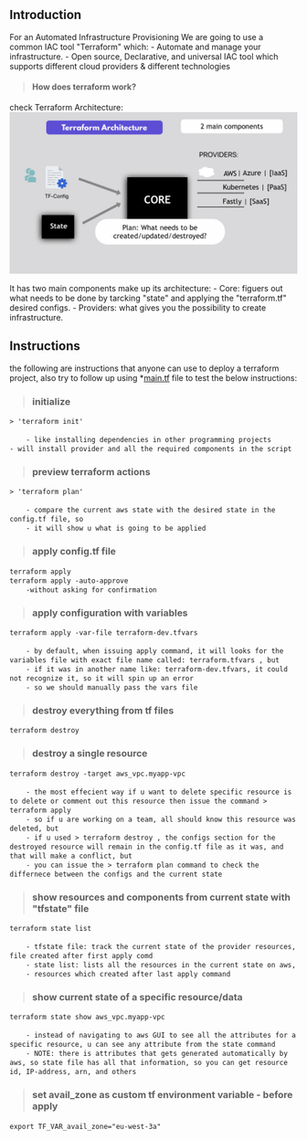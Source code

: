 ## Introduction

For an Automated Infrastructure Provisioning We are going to use a common IAC tool "Terraform" which:
	- Automate and manage your infrastructure. 
	- Open source, Declarative, and universal IAC tool which supports different cloud providers & different technologies


> #### How does terraform work?

check Terraform Architecture:
![Terraform Architecture](Terraform-architecture.png)

It has two main components make up its architecture:
	- Core: figuers out what needs to be done by tarcking "state" and applying the "terraform.tf" desired configs.
	- Providers: what gives you the possibility to create infrastructure.
	
## Instructions

the following are instructions that anyone can use to deploy a terraform project,
also try to follow up using *[main.tf](main.tf) file to test the below instructions:

> ### initialize

    > 'terraform init'

    	- like installing dependencies in other programming projects
	- will install provider and all the required components in the script

	
> ### preview terraform actions

    > 'terraform plan'

        - compare the current aws state with the desired state in the config.tf file, so
        - it will show u what is going to be applied 
        
> ### apply config.tf file

    terraform apply         
    terraform apply -auto-approve
        -without asking for confirmation

    
> ### apply configuration with variables

    terraform apply -var-file terraform-dev.tfvars

        - by default, when issuing apply command, it will looks for the variables file with exact file name called: terraform.tfvars , but
        - if it was in another name like: terraform-dev.tfvars, it could not recognize it, so it will spin up an error
        - so we should manually pass the vars file

> ### destroy everything from tf files

    terraform destroy

> ### destroy a single resource

    terraform destroy -target aws_vpc.myapp-vpc

        - the most effecient way if u want to delete specific resource is to delete or comment out this resource then issue the command > terraform apply   
        - so if u are working on a team, all should know this resource was deleted, but
        - if u used > terraform destroy , the configs section for the destroyed resource will remain in the config.tf file as it was, and that will make a conflict, but
        - you can issue the > terraform plan command to check the differnece between the configs and the current state
        

> ### show resources and components from current state with "tfstate" file

    terraform state list
        
        - tfstate file: track the current state of the provider resources, file created after first apply comd 
        - state list: lists all the resources in the current state on aws, 
        - resources which created after last apply command

> ### show current state of a specific resource/data

    terraform state show aws_vpc.myapp-vpc

        - instead of navigating to aws GUI to see all the attributes for a specific resource, u can see any attribute from the state command
        - NOTE: there is attributes that gets generated automatically by aws, so state file has all that information, so you can get resource id, IP-address, arn, and others 
        
        
> ### set avail_zone as custom tf environment variable - before apply

    export TF_VAR_avail_zone="eu-west-3a"   

